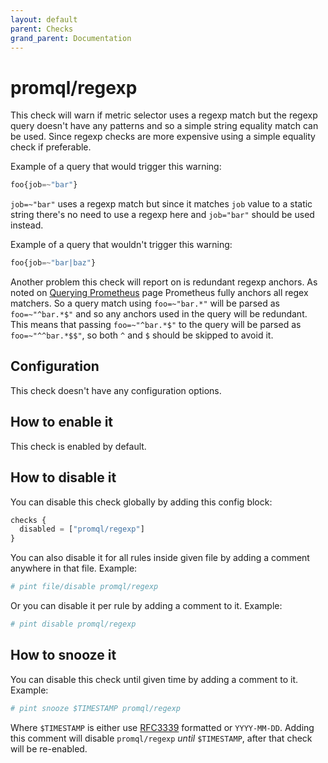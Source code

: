 ```yaml
---
layout: default
parent: Checks
grand_parent: Documentation
---
```


# promql/regexp

This check will warn if metric selector uses a regexp match but the regexp query
doesn't have any patterns and so a simple string equality match can be used.
Since regexp checks are more expensive using a simple equality check if
preferable.

Example of a query that would trigger this warning:

```js
foo{job=~"bar"}
```

`job=~"bar"` uses a regexp match but since it matches `job` value to a static string
there's no need to use a regexp here and `job="bar"` should be used instead.

Example of a query that wouldn't trigger this warning:

```js
foo{job=~"bar|baz"}
```

Another problem this check will report on is redundant regexp anchors.
As noted on [Querying Prometheus](https://prometheus.io/docs/prometheus/latest/querying/basics/)
page Prometheus fully anchors all regex matchers.
So a query match using `foo=~"bar.*"` will be parsed as `foo=~"^bar.*$"` and
so any anchors used in the query will be redundant.
This means that passing `foo=~"^bar.*$"` to the query will be parsed as
`foo=~"^^bar.*$$"`, so both `^` and `$` should be skipped to avoid it.

## Configuration

This check doesn't have any configuration options.

## How to enable it

This check is enabled by default.

## How to disable it

You can disable this check globally by adding this config block:

```js
checks {
  disabled = ["promql/regexp"]
}
```


You can also disable it for all rules inside given file by adding
a comment anywhere in that file. Example:

```yaml
# pint file/disable promql/regexp
```

Or you can disable it per rule by adding a comment to it. Example:

```yaml
# pint disable promql/regexp
```

## How to snooze it

You can disable this check until given time by adding a comment to it. Example:

```yaml
# pint snooze $TIMESTAMP promql/regexp
```

Where `$TIMESTAMP` is either use [RFC3339](https://www.rfc-editor.org/rfc/rfc3339)
formatted  or `YYYY-MM-DD`.
Adding this comment will disable `promql/regexp` *until* `$TIMESTAMP`, after that
check will be re-enabled.
